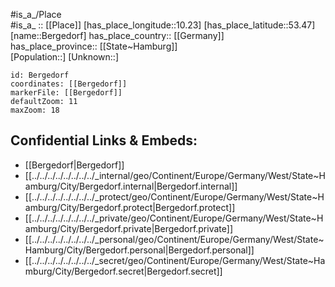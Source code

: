 ﻿---
location: [53.47,10.23] 
mapzoom: [7,12] 
mapmarker: city 
type: City
tags:
- geo/City


SpocWebEntityId: 29115
isDeleted: false
confidential: public

---
#is_a_/Place  
#is_a_ :: [[Place]] 
[has_place_longitude::10.23] 
[has_place_latitude::53.47] 
[name::Bergedorf] 
has_place_country:: [[Germany]]  
has_place_province:: [[State~Hamburg]]  
[Population::] 
[Unknown::] 


```leaflet
id: Bergedorf
coordinates: [[Bergedorf]] 
markerFile: [[Bergedorf]] 
defaultZoom: 11 
maxZoom: 18
```


## Confidential Links & Embeds: 
- [[Bergedorf|Bergedorf]]  
- [[../../../../../../../../_internal/geo/Continent/Europe/Germany/West/State~Hamburg/City/Bergedorf.internal|Bergedorf.internal]] 
- [[../../../../../../../../_protect/geo/Continent/Europe/Germany/West/State~Hamburg/City/Bergedorf.protect|Bergedorf.protect]] 
- [[../../../../../../../../_private/geo/Continent/Europe/Germany/West/State~Hamburg/City/Bergedorf.private|Bergedorf.private]] 
- [[../../../../../../../../_personal/geo/Continent/Europe/Germany/West/State~Hamburg/City/Bergedorf.personal|Bergedorf.personal]] 
- [[../../../../../../../../_secret/geo/Continent/Europe/Germany/West/State~Hamburg/City/Bergedorf.secret|Bergedorf.secret]] 
